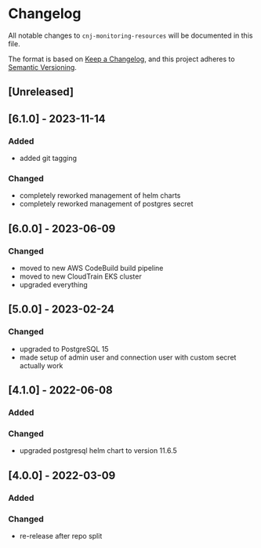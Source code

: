 # Changelog

All notable changes to `cnj-monitoring-resources` will be documented in this file.

The format is based on [Keep a Changelog](https://keepachangelog.com/en/1.0.0/),
and this project adheres to [Semantic Versioning](https://semver.org/spec/v2.0.0.html).

## [Unreleased]

## [6.1.0] - 2023-11-14
### Added
- added git tagging
### Changed
- completely reworked management of helm charts
- completely reworked management of postgres secret

## [6.0.0] - 2023-06-09
### Changed
- moved to new AWS CodeBuild build pipeline
- moved to new CloudTrain EKS cluster
- upgraded everything

## [5.0.0] - 2023-02-24
### Changed
- upgraded to PostgreSQL 15
- made setup of admin user and connection user with custom secret actually work

## [4.1.0] - 2022-06-08
### Added
### Changed
- upgraded postgresql helm chart to version 11.6.5

## [4.0.0] - 2022-03-09
### Added
### Changed
- re-release after repo split
